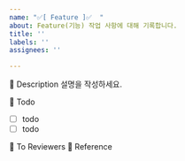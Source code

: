 ```yaml
---
name: "✅[ Feature ]✅  "
about: Feature(기능) 작업 사항에 대해 기록합니다.
title: ''
labels: ''
assignees: ''

---
```


📝 Description
설명을 작성하세요.

📍 Todo
-[ ]  todo
-[ ]  todo

📢 To Reviewers
🔗 Reference
